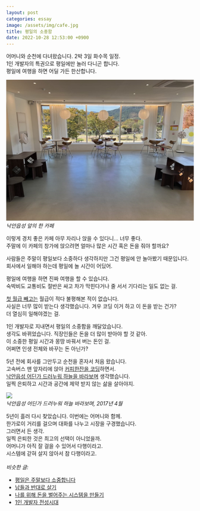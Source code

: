 ```yaml
---
layout: post
categories: essay
image: /assets/img/cafe.jpg
title: 평일의 소중함
date: 2022-10-28 12:53:00 +0900
---
```


어머니와 순천에 다녀왔습니다. 2박 3일 화수목 일정.  
1인 개발자의 특권으로 평일에만 놀러 다니곤 합니다.  
평일에 여행을 하면 어딜 가든 한산합니다.

![](/assets/img/cafe.jpg)  
*낙안읍성 앞의 한 카페*

이렇게 경치 좋은 카페 아무 자리나 앉을 수 있다니... 너무 좋다.  
주말에 이 카페의 창가에 앉으려면 얼마나 많은 시간 혹은 돈을 줘야 할까요?

사람들은 주말이 평일보다 소중하다 생각하지만 그건 평일에 안 놀아봤기 때문입니다.  
회사에서 일해야 하는데 평일에 놀 시간이 어딨어.  

평일에 여행을 하면 진짜 여행을 할 수 있습니다.  
숙박비도 교통비도 절반은 싸고 차가 막힌다거나 줄 서서 기다리는 일도 없는 걸.

[첫 월급 빼고는](https://brunch.co.kr/@buildingking/145) 월급이 적다 불평해본 적이 없습니다.  
사실은 너무 많이 받는다 생각했습니다. 겨우 코딩 이거 하고 이 돈을 받는 건가?  
더 열심히 일해야겠는 걸.

1인 개발자로 지내면서 평일의 소중함을 깨달았습니다.  
생각도 바뀌었습니다. 직장인들은 돈을 더 많이 받아야 할 것 같아.  
이 소중한 평일 시간과 몽땅 바꿔서 버는 돈인 걸.  
어쩌면 인생 전체와 바꾸는 돈 아닌가?

5년 전에 회사를 그만두고 순천을 혼자서 처음 왔습니다.  
고속버스 맨 앞자리에 앉아 [커피한잔을 코딩](https://withcoffee.app/)하면서.  
[낙안읍성 어딘가 드러누워 하늘을 바라보며](https://brunch.co.kr/@buildingking/29) 생각했습니다.  
일찍 은퇴하고 시간과 공간에 제약 받지 않는 삶을 살아야지.

![](https://t1.daumcdn.net/thumb/R1280x0.fjpg/?fname=http://t1.daumcdn.net/brunch/service/user/8eGH/image/f74_L65jpjARWtWpl-fmeE_z6qU.jpg)  
*낙안읍성 어딘가 드러누워 하늘 바라보며, 2017년 4월*

5년이 흘러 다시 찾았습니다. 이번에는 어머니와 함께.  
한가로이 거리를 걸으며 대화를 나누고 시장을 구경했습니다.  
그러면서 든 생각.  
일찍 은퇴한 것은 최고의 선택이 아니었을까.  
어머니가 아직 잘 걸을 수 있어서 다행이라고.  
시스템에 갇혀 살지 않아서 참 다행이라고.
<br>
<br>
*비슷한 글:*
* [평일은 주말보다 소중합니다](https://brunch.co.kr/@buildingking/29)
* [남들과 반대로 살기](https://brunch.co.kr/@buildingking/87)
* [나를 위해 돈을 벌어주는 시스템을 만들기](https://brunch.co.kr/@buildingking/26)
* [1인 개발자 전성시대](/essay/2022/09/14/successful-developer.html)
